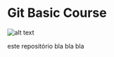 # Git Basic Course

![alt text](https://sweets.seriouseats.com/images/2013/06/20130621-Serious-Sweets-Cherry-Amaretto%20Tart-PRIMARY.jpg)

este repositório bla bla bla